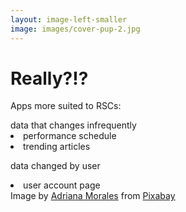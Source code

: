 ```yaml
---
layout: image-left-smaller
image: images/cover-pup-2.jpg
---
```

<h1>Really?!?</h1>

Apps more suited to RSCs: 

<v-clicks>
<IconBullet icon="icons/blue/clock-10.svg">data that changes infrequently</IconBullet>
    <li class="mx-4">performance schedule</li>
    <li class="mx-4">trending articles</li>


<IconBullet icon="/icons/blue/user.svg">data changed by user</IconBullet>
<li class="mx-4">user account page</li>
</v-clicks>


<Caption>Image by <a href="https://pixabay.com/users/alkhaine-19974674/?utm_source=link-attribution&utm_medium=referral&utm_campaign=image&utm_content=5937757">Adriana Morales</a> from <a href="https://pixabay.com//?utm_source=link-attribution&utm_medium=referral&utm_campaign=image&utm_content=5937757">Pixabay</a></Caption>